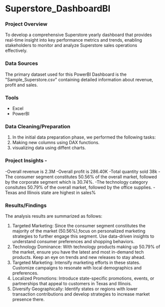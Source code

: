 
# Superstore_DashboardBI

### Project Overview
To develop a comprehensive Superstore yearly dashboard that provides real-time insight into key performance metrics and trends, enabling stakeholders to monitor and analyze Superstore sales operations effectively.

### Data Sources
The primary dataset used for this  PowerBI Dashboard is the "Sample_Superstore.csv" containing detailed information about revenue, profit and sales.

### Tools
- Excel
- PowerBI

 ### Data Cleaning/Preparation
1. In the initial data preparation phase, we performed the following tasks:
2. Making new columns using DAX functions.
3.  visualizing data using diffent charts.

### Project Insights - 
-Overall revenue is 2.3M
-Overall profit is 286.40K
-Total quantity sold 38k
-The consumer segment constitutes 50.56% of the overall market, followed by the corporate segment which is 30.74%.
-The technology category consitutes 50.79% of the overall market, followed by the office supplies.
-Texas and Illinois state are highest in sales%


### Results/Findings
  The analysis results are summarized as follows:
  1. Targeted Marketing: Since the consumer segment constitutes the majority of the market (50.56%),focus on personalized marketing strategies to further engage this segment. Use data-driven insights to understand consumer preferences and shopping behaviors.
  2. Technology Dominance: With technology products making up 50.79% of the market, ensure you have the latest and most in-demand tech products. Keep an eye on trends and new releases to stay ahead.
  3. Targeted Marketing: Intensify marketing efforts in these states. Customize campaigns to resonate with local demographics and preferences.
  4. Localized Promotions: Introduce state-specific promotions, events, or partnerships that appeal to customers in Texas and Illinois.
  5. Diversify Geographically: Identify states or regions with lower transaction contributions and develop strategies to increase market presence there.

